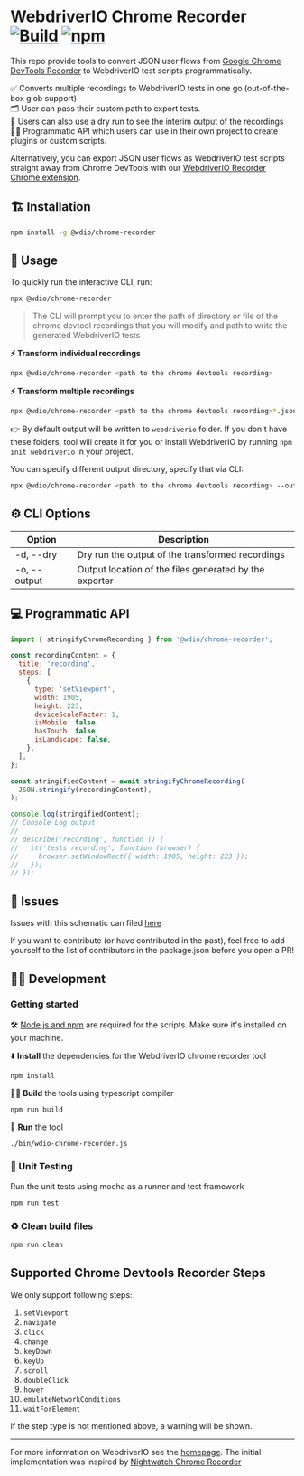WebdriverIO Chrome Recorder [![Build](https://github.com/webdriverio/chrome-recorder/actions/workflows/test.yml/badge.svg)](https://github.com/webdriverio/chrome-recorder/actions/workflows/build.yml)
[![npm][npm-badge]][npm]
===========================

This repo provide tools to convert JSON user flows from [Google Chrome DevTools Recorder](https://goo.gle/devtools-recorder) to WebdriverIO test scripts programmatically.

✅ Converts multiple recordings to WebdriverIO tests in one go (out-of-the-box glob support)  
🗂 User can pass their custom path to export tests.  
💃 Users can also use a dry run to see the interim output of the recordings  
👨‍💻 Programmatic API which users can use in their own project to create plugins or custom scripts.

Alternatively, you can export JSON user flows as WebdriverIO test scripts straight away from Chrome DevTools with our [WebdriverIO Recorder Chrome extension](https://chrome.google.com/webstore/detail/webdriverio-chrome-record/pllimkccefnbmghgcikpjkmmcadeddfn). 

## 🏗 Installation

```sh
npm install -g @wdio/chrome-recorder
```

## 🚀 Usage

To quickly run the interactive CLI, run:

```sh
npx @wdio/chrome-recorder
```

> The CLI will prompt you to enter the path of directory or file of the chrome devtool recordings that you will modify and path to write the generated WebdriverIO tests

**⚡️ Transform individual recordings**

```sh
npx @wdio/chrome-recorder <path to the chrome devtools recording>
```

**⚡️ Transform multiple recordings**

```sh
npx @wdio/chrome-recorder <path to the chrome devtools recording>*.json
```

👉 By default output will be written to `webdriverio` folder. If you don't have these folders, tool will create it for you or install WebdriverIO by running `npm init webdriverio` in your project.

You can specify different output directory, specify that via CLI:

```sh
npx @wdio/chrome-recorder <path to the chrome devtools recording> --output=<folder-name>
```

## ⚙️ CLI Options

| Option       | Description                                            |
| ------------ | ------------------------------------------------------ |
| -d, --dry    | Dry run the output of the transformed recordings       |
| -o, --output | Output location of the files generated by the exporter |

## 💻 Programmatic API

```javascript
import { stringifyChromeRecording } from '@wdio/chrome-recorder';

const recordingContent = {
  title: 'recording',
  steps: [
    {
      type: 'setViewport',
      width: 1905,
      height: 223,
      deviceScaleFactor: 1,
      isMobile: false,
      hasTouch: false,
      isLandscape: false,
    },
  ],
};

const stringifiedContent = await stringifyChromeRecording(
  JSON.stringify(recordingContent),
);

console.log(stringifiedContent);
// Console Log output
//
// describe('recording', function () {
//   it('tests recording', function (browser) {
//     browser.setWindowRect({ width: 1905, height: 223 });
//   });
// });
```

## 🐛 Issues

Issues with this schematic can filed [here](https://github.com/webdriverio/chrome-recorder/issues)

If you want to contribute (or have contributed in the past), feel free to add yourself to the list of contributors in the package.json before you open a PR!

## 👨‍💻 Development

### Getting started

🛠️ [Node.js and npm](https://docs.npmjs.com/downloading-and-installing-node-js-and-npm) are required for the scripts. Make sure it's installed on your machine.

⬇️ **Install** the dependencies for the WebdriverIO chrome recorder tool

```bash
npm install
```

👷‍♂️ **Build** the tools using typescript compiler

```bash
npm run build
```

🏃 **Run** the tool

```bash
./bin/wdio-chrome-recorder.js
```

### 🧪 Unit Testing

Run the unit tests using mocha as a runner and test framework

```bash
npm run test
```

### ♻️ Clean build files

```bash
npm run clean
```

## Supported Chrome Devtools Recorder Steps

We only support following steps:

1. `setViewport`
2. `navigate`
3. `click`
4. `change`
5. `keyDown`
6. `keyUp`
7. `scroll`
8. `doubleClick`
9. `hover`
10. `emulateNetworkConditions`
11. `waitForElement`

If the step type is not mentioned above, a warning will be shown.

[npm-badge]: https://img.shields.io/npm/v/@wdio/chrome-recorder.svg
[npm]: https://www.npmjs.com/package/@wdio/chrome-recorder

---

For more information on WebdriverIO see the [homepage](https://webdriver.io). The initial implementation was inspired by [Nightwatch Chrome Recorder](https://github.com/nightwatchjs/nightwatch-chrome-recorder)
